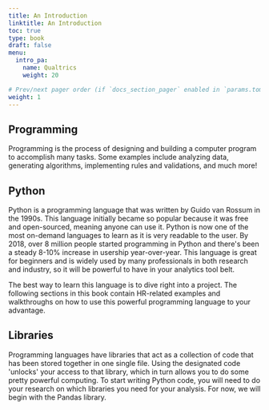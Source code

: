 ```yaml
---
title: An Introduction
linktitle: An Introduction
toc: true
type: book
draft: false
menu:
  intro_pa:
    name: Qualtrics
    weight: 20

# Prev/next pager order (if `docs_section_pager` enabled in `params.toml`)
weight: 1
---
```



## Programming

Programming is the process of designing and building a computer program to accomplish many tasks. Some examples include analyzing data, generating algorithms, implementing rules and validations, and much more!

## Python

Python is a programming language that was written by Guido van Rossum in the 1990s. This language initially became so popular because it was free and open-sourced, meaning anyone can use it. Python is now one of the most on-demand languages to learn as it is very readable to the user. By 2018, over 8 million people started programming in Python and there's been a steady 8-10% increase in usership year-over-year. This language is great for beginners and is widely used by many professionals in both research and industry, so it will be powerful to have in your analytics tool belt.

The best way to learn this language is to dive right into a project. The following sections in this book contain HR-related examples and walkthroughs on how to use this powerful programming language to your advantage.


## Libraries

Programming languages have libraries that act as a collection of code that has been stored together in one single file. Using the designated code 'unlocks' your access to that library, which in turn allows you to do some pretty powerful computing. To start writing Python code, you will need to do your research on which libraries you need for your analysis. For now, we will begin with the Pandas library.
